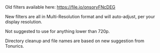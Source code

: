 Old filters available here:
https://file.io/onsoryFNcDEG

New filters are all in Multi-Resolution format and will auto-adjust, per your display resolution.

Not suggested to use for anything lower than 720p.

Directory cleanup and file names are based on new suggestion from Tonurics.